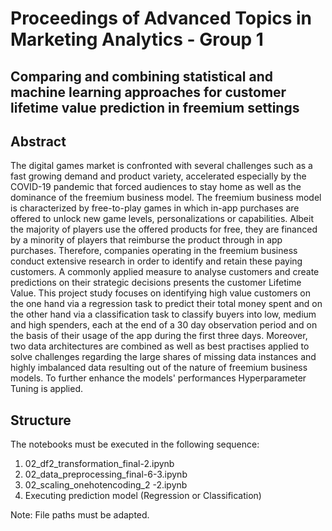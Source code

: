# Proceedings of Advanced Topics in Marketing Analytics - Group 1
## Comparing and combining statistical and machine learning approaches for customer lifetime value prediction in freemium settings

## Abstract
The digital games market is confronted with several challenges such as a fast growing demand and product variety, accelerated especially by the COVID-19 pandemic that forced audiences to stay home as well as the dominance of the freemium business model. The freemium business model is characterized by free-to-play games in which in-app purchases are offered to unlock new game levels, personalizations or capabilities. Albeit the majority of players use the offered products for free, they are financed by a minority of players that reimburse the product through in app purchases. Therefore, companies operating in the freemium business conduct extensive research in order to identify and retain these paying customers. A commonly applied measure to analyse customers and create predictions on their strategic decisions presents the customer Lifetime Value. This project study focuses on identifying high value customers on the one hand via a regression task to predict their total money spent and on the other hand via a classification task to classify buyers into low, medium and high spenders, each at the end of a 30 day observation period and on the basis of their usage of the app during the first three days. Moreover, two data architectures are combined as well as best practises applied to solve challenges regarding the large shares of missing data instances and highly imbalanced data resulting out of the nature of freemium business models. To further enhance the models' performances Hyperparameter Tuning is applied.

## Structure

The notebooks must be executed in the following sequence:
  1. 02_df2_transformation_final-2.ipynb
  2. 02_data_preprocessing_final-6-3.ipynb
  3. 02_scaling_onehotencoding_2 -2.ipynb
  4. Executing prediction model (Regression or Classification)

Note: File paths must be adapted. 
